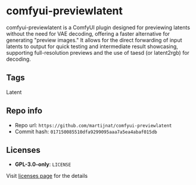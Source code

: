 # comfyui-previewlatent
comfyui-previewlatent is a ComfyUI plugin designed for previewing latents without the need for VAE decoding, offering a faster alternative for generating "preview images." It allows for the direct forwarding of input latents to output for quick testing and intermediate result showcasing, supporting full-resolution previews and the use of taesd (or latent2rgb) for decoding.

## Tags
Latent

## Repo info
- Repo url: `https://github.com/martijnat/comfyui-previewlatent`
- Commit hash: `017150085510dfa9299095aaa7a5ea4abaf015db`

## Licenses
- **GPL-3.0-only**: `LICENSE`

Visit [licenses page](licenses.md) for the details
